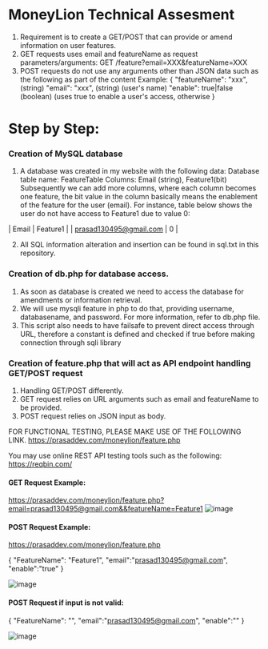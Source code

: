 # MoneyLion Technical Assesment

1. Requirement is to create a GET/POST that can provide or amend information on user features.
2. GET requests uses email and featureName as request parameters/arguments:
	 GET /feature?email=XXX&featureName=XXX
3. POST requests do not use any arguments other than JSON data such as the following as part of the content
	Example:
	{
	"featureName": "xxx", (string)
	"email": "xxx", (string) (user's name)
	"enable": true|false (boolean) (uses true to enable a user's access, otherwise
	}

# Step by Step:
### Creation of MySQL database
1. A database was created in my website with the following data:
	Database table name: FeatureTable
	Columns: Email (string), Feature1(bit)
	Subsequently we can add more columns, where each column becomes one feature, the bit value in the column basically means the enablement of the feature for the user (email). For instance, table below shows the user do not have access to Feature1 due to value 0:

| Email                                    | Feature1   |
| prasad130495@gmail.com |              0   |

2. All SQL information alteration and insertion can be found in sql.txt in this repository.

### Creation of db.php for database access.
1. As soon as database is created we need to access the database for amendments or information retrieval.
2. We will use mysqli feature in php to do that, providing username, databasename, and password. For more information, refer to db.php file.
3. This script also needs to have failsafe to prevent direct access through URL, therefore a constant is defined and checked if true before making connection through sqli library

### Creation of feature.php that will act as API endpoint handling GET/POST request
1. Handling GET/POST differently.
2. GET request relies on URL arguments such as email and featureName to be provided.
3. POST request relies on JSON input as body.


FOR FUNCTIONAL TESTING, PLEASE MAKE USE OF THE FOLLOWING LINK.
https://prasaddev.com/moneylion/feature.php

You may use online REST API testing tools such as the following:
https://reqbin.com/

	
#### GET Request Example:
https://prasaddev.com/moneylion/feature.php?email=prasad130495@gmail.com&&featureName=Feature1
![image](https://user-images.githubusercontent.com/34993717/140591003-3933019f-803b-4bdf-bbdd-c63e12a6ddd9.png)


#### POST Request Example:
https://prasaddev.com/moneylion/feature.php

{
"FeatureName": "Feature1",
"email":"prasad130495@gmail.com",
"enable":"true"
}

![image](https://user-images.githubusercontent.com/34993717/140591035-62c8af77-702a-4a38-ab45-8c0b2c1579a9.png)

#### POST Request if input is not valid:

{
"FeatureName": "",
"email":"prasad130495@gmail.com",
"enable":""
}

![image](https://user-images.githubusercontent.com/34993717/140591055-baaac3e4-2a2a-45ad-831c-e41efcec95ea.png)

	
	

